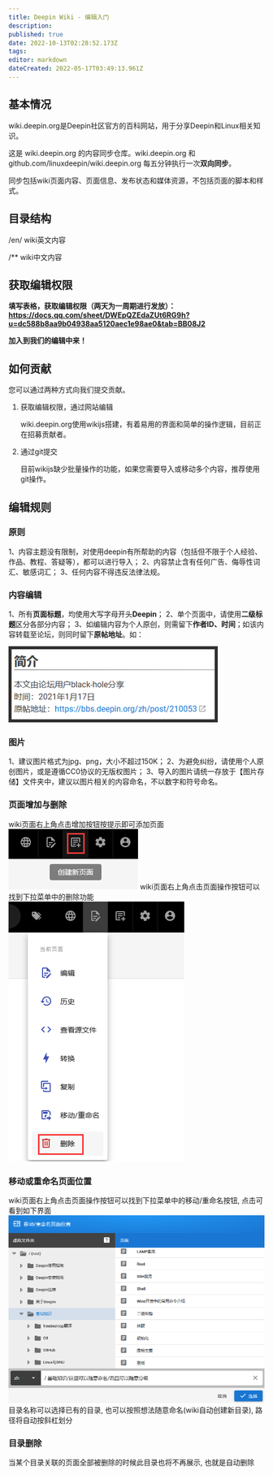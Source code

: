```yaml
---
title: Deepin Wiki - 编辑入门
description: 
published: true
date: 2022-10-13T02:28:52.173Z
tags: 
editor: markdown
dateCreated: 2022-05-17T03:49:13.961Z
---
```



## 基本情况
wiki.deepin.org是Deepin社区官方的百科网站，用于分享Deepin和Linux相关知识。

这是 wiki.deepin.org 的内容同步仓库。wiki.deepin.org 和 github.com/linuxdeepin/wiki.deepin.org 每五分钟执行一次**双向同步**。

同步包括wiki页面内容、页面信息、发布状态和媒体资源，不包括页面的脚本和样式。


## 目录结构

/en/ wiki英文内容

/** wiki中文内容

## 获取编辑权限

**填写表格，获取编辑权限（两天为一周期进行发放）：https://docs.qq.com/sheet/DWEpQZEdaZUt6RG9h?u=dc588b8aa9b04938aa5120aec1e98ae0&tab=BB08J2**

**加入到我们的编辑中来！**

## 如何贡献

您可以通过两种方式向我们提交贡献。

1. 获取编辑权限，通过网站编辑

    wiki.deepin.org使用wikijs搭建，有着易用的界面和简单的操作逻辑，目前正在招募贡献者。


2. 通过git提交

    目前wikijs缺少批量操作的功能，如果您需要导入或移动多个内容，推荐使用git操作。
    


## 编辑规则

### 原则
1、内容主题没有限制，对使用deepin有所帮助的内容（包括但不限于个人经验、作品、教程、答疑等），都可以进行导入；
2、内容禁止含有任何广告、侮辱性词汇、敏感词汇；
3、任何内容不得违反法律法规。

### 内容编辑
1、所有**页面标题**，均使用大写字母开头**Deepin**；
2、单个页面中，请使用**二级标题**区分各部分内容；
3、如编辑内容为个人原创，则需留下**作者ID、时间**；如该内容转载至论坛，则同时留下**原帖地址**。如：

![简介编辑-样式.png](/图片存储/简介编辑-样式.png)
  
  
### 图片
1、建议图片格式为jpg、png，大小不超过150K；
2、为避免纠纷，请使用个人原创图片，或是遵循CC0协议的无版权图片；
3、导入的图片请统一存放于【图片存储】文件夹中，建议以图片相关的内容命名，不以数字和符号命名。

### 页面增加与删除
wiki页面右上角点击增加按钮按提示即可添加页面
![2022-10-13_15143.png](/2022-10-13_15143.png)
wiki页面右上角点击页面操作按钮可以找到下拉菜单中的删除功能
![2022-10-13_1508.png](/2022-10-13_1508.png)
### 移动或重命名页面位置
wiki页面右上角点击页面操作按钮可以找到下拉菜单中的移动/重命名按钮, 点击可看到如下界面
![2022-10-13_34856.png](/2022-10-13_34856.png)
目录名称可以选择已有的目录, 也可以按照想法随意命名(wiki自动创建新目录), 路径将自动按斜杠划分
### 目录删除
当某个目录关联的页面全部被删除的时候此目录也将不再展示, 也就是自动删除
